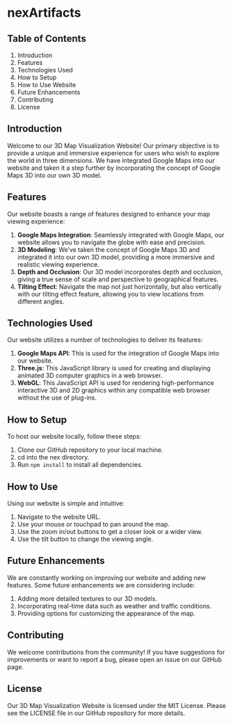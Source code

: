 # nexArtifacts

## Table of Contents

1. Introduction
1. Features
1. Technologies Used
1. How to Setup
1. How to Use Website
1. Future Enhancements
1. Contributing
1. License

## Introduction

Welcome to our 3D Map Visualization Website! Our primary objective is to provide a unique and immersive experience for users who wish to explore the world in three dimensions. We have integrated Google Maps into our website and taken it a step further by incorporating the concept of Google Maps 3D into our own 3D model.

## Features

Our website boasts a range of features designed to enhance your map viewing experience:

1. **Google Maps Integration**: Seamlessly integrated with Google Maps, our website allows you to navigate the globe with ease and precision.
2. **3D Modeling**: We’ve taken the concept of Google Maps 3D and integrated it into our own 3D model, providing a more immersive and realistic viewing experience.
3. **Depth and Occlusion**: Our 3D model incorporates depth and occlusion, giving a true sense of scale and perspective to geographical features.
4. **Tilting Effect**: Navigate the map not just horizontally, but also vertically with our tilting effect feature, allowing you to view locations from different angles.

## Technologies Used

Our website utilizes a number of technologies to deliver its features:

1. **Google Maps API**: This is used for the integration of Google Maps into our website.
2. **Three.js**: This JavaScript library is used for creating and displaying animated 3D computer graphics in a web browser.
3. **WebGL**: This JavaScript API is used for rendering high-performance interactive 3D and 2D graphics within any compatible web browser without the use of plug-ins.

## How to Setup

To host our website locally, follow these steps:

1. Clone our GitHub repository to your local machine.
2. cd into the nex directory.
3. Run `npm install` to install all dependencies.

## How to Use

Using our website is simple and intuitive:

1. Navigate to the website URL.
2. Use your mouse or touchpad to pan around the map.
3. Use the zoom in/out buttons to get a closer look or a wider view.
4. Use the tilt button to change the viewing angle.

## Future Enhancements

We are constantly working on improving our website and adding new features. Some future enhancements we are considering include:

1. Adding more detailed textures to our 3D models.
2. Incorporating real-time data such as weather and traffic conditions.
3. Providing options for customizing the appearance of the map.

## Contributing

We welcome contributions from the community! If you have suggestions for improvements or want to report a bug, please open an issue on our GitHub page.

## License

Our 3D Map Visualization Website is licensed under the MIT License. Please see the LICENSE file in our GitHub repository for more details.
